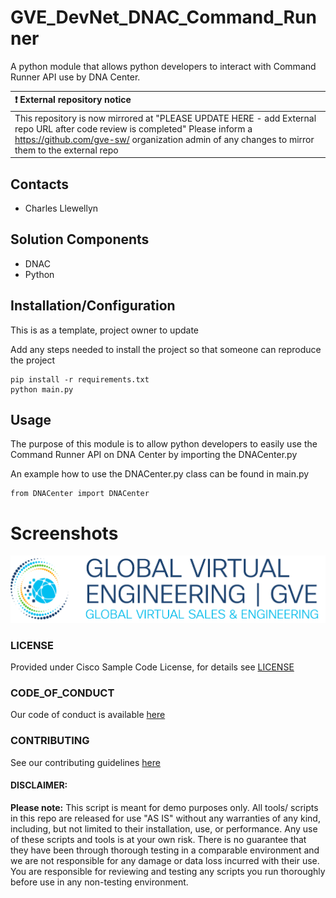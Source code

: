 # GVE_DevNet_DNAC_Command_Runner
A python module that allows python developers to interact with Command Runner API use by DNA Center. 





| :exclamation:  External repository notice   |
|:---------------------------|
| This repository is now mirrored at "PLEASE UPDATE HERE - add External repo URL after code review is completed"  Please inform a https://github.com/gve-sw/ organization admin of any changes to mirror them to the external repo |
## Contacts
* Charles Llewellyn

## Solution Components
* DNAC
*  Python

## Installation/Configuration

This is as a template, project owner to update

Add any steps needed to install the project so that someone can reproduce the project

```
pip install -r requirements.txt
python main.py

```


## Usage

The purpose of this module is to allow python developers to easily use the Command Runner API on DNA Center by importing the
DNACenter.py

An example how to use the DNACenter.py class can be found in main.py


    
    from DNACenter import DNACenter
    



# Screenshots

![/IMAGES/0image.png](/IMAGES/0image.png)

### LICENSE

Provided under Cisco Sample Code License, for details see [LICENSE](LICENSE.md)

### CODE_OF_CONDUCT

Our code of conduct is available [here](CODE_OF_CONDUCT.md)

### CONTRIBUTING

See our contributing guidelines [here](CONTRIBUTING.md)

#### DISCLAIMER:
<b>Please note:</b> This script is meant for demo purposes only. All tools/ scripts in this repo are released for use "AS IS" without any warranties of any kind, including, but not limited to their installation, use, or performance. Any use of these scripts and tools is at your own risk. There is no guarantee that they have been through thorough testing in a comparable environment and we are not responsible for any damage or data loss incurred with their use.
You are responsible for reviewing and testing any scripts you run thoroughly before use in any non-testing environment.
